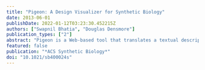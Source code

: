 ```yaml
---
title: "Pigeon: A Design Visualizer for Synthetic Biology"
date: 2013-06-01
publishDate: 2022-01-12T03:23:30.452215Z
authors: ["Swapnil Bhatia", "Douglas Densmore"]
publication_types: ["2"]
abstract: "Pigeon is a Web-based tool that translates a textual description of a synthetic biology design into an image. It allows programmatic generation of design visualizations, is easy to learn, is easily extensible to new glyphs and notation, and can be connected to other software tools for visualizing their output. We present the Pigeon syntax, its current command set, and some examples of Pigeon programs and their output."
featured: false
publication: "*ACS Synthetic Biology*"
doi: "10.1021/sb400024s"
---
```


